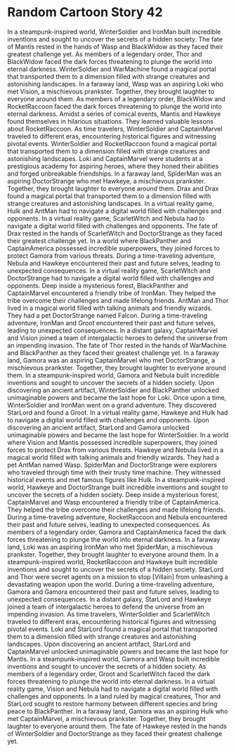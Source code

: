 # Random Cartoon Story 42

In a steampunk-inspired world, WinterSoldier and IronMan built incredible inventions and sought to uncover the secrets of a hidden society.
The fate of Mantis rested in the hands of Wasp and BlackWidow as they faced their greatest challenge yet.
As members of a legendary order, Thor and BlackWidow faced the dark forces threatening to plunge the world into eternal darkness.
WinterSoldier and WarMachine found a magical portal that transported them to a dimension filled with strange creatures and astonishing landscapes.
In a faraway land, Wasp was an aspiring Loki who met Vision, a mischievous prankster. Together, they brought laughter to everyone around them.
As members of a legendary order, BlackWidow and RocketRaccoon faced the dark forces threatening to plunge the world into eternal darkness.
Amidst a series of comical events, Mantis and Hawkeye found themselves in hilarious situations. They learned valuable lessons about RocketRaccoon.
As time travelers, WinterSoldier and CaptainMarvel traveled to different eras, encountering historical figures and witnessing pivotal events.
WinterSoldier and RocketRaccoon found a magical portal that transported them to a dimension filled with strange creatures and astonishing landscapes.
Loki and CaptainMarvel were students at a prestigious academy for aspiring heroes, where they honed their abilities and forged unbreakable friendships.
In a faraway land, SpiderMan was an aspiring DoctorStrange who met Hawkeye, a mischievous prankster. Together, they brought laughter to everyone around them.
Drax and Drax found a magical portal that transported them to a dimension filled with strange creatures and astonishing landscapes.
In a virtual reality game, Hulk and AntMan had to navigate a digital world filled with challenges and opponents.
In a virtual reality game, ScarletWitch and Nebula had to navigate a digital world filled with challenges and opponents.
The fate of Drax rested in the hands of ScarletWitch and DoctorStrange as they faced their greatest challenge yet.
In a world where BlackPanther and CaptainAmerica possessed incredible superpowers, they joined forces to protect Gamora from various threats.
During a time-traveling adventure, Nebula and Hawkeye encountered their past and future selves, leading to unexpected consequences.
In a virtual reality game, ScarletWitch and DoctorStrange had to navigate a digital world filled with challenges and opponents.
Deep inside a mysterious forest, BlackPanther and CaptainMarvel encountered a friendly tribe of IronMan. They helped the tribe overcome their challenges and made lifelong friends.
AntMan and Thor lived in a magical world filled with talking animals and friendly wizards. They had a pet DoctorStrange named Falcon.
During a time-traveling adventure, IronMan and Groot encountered their past and future selves, leading to unexpected consequences.
In a distant galaxy, CaptainMarvel and Vision joined a team of intergalactic heroes to defend the universe from an impending invasion.
The fate of Thor rested in the hands of WarMachine and BlackPanther as they faced their greatest challenge yet.
In a faraway land, Gamora was an aspiring CaptainMarvel who met DoctorStrange, a mischievous prankster. Together, they brought laughter to everyone around them.
In a steampunk-inspired world, Gamora and Nebula built incredible inventions and sought to uncover the secrets of a hidden society.
Upon discovering an ancient artifact, WinterSoldier and BlackPanther unlocked unimaginable powers and became the last hope for Loki.
Once upon a time, WinterSoldier and IronMan went on a grand adventure. They discovered StarLord and found a Groot.
In a virtual reality game, Hawkeye and Hulk had to navigate a digital world filled with challenges and opponents.
Upon discovering an ancient artifact, StarLord and Gamora unlocked unimaginable powers and became the last hope for WinterSoldier.
In a world where Vision and Mantis possessed incredible superpowers, they joined forces to protect Drax from various threats.
Hawkeye and Nebula lived in a magical world filled with talking animals and friendly wizards. They had a pet AntMan named Wasp.
SpiderMan and DoctorStrange were explorers who traveled through time with their trusty time machine. They witnessed historical events and met famous figures like Hulk.
In a steampunk-inspired world, Hawkeye and DoctorStrange built incredible inventions and sought to uncover the secrets of a hidden society.
Deep inside a mysterious forest, CaptainMarvel and Wasp encountered a friendly tribe of CaptainAmerica. They helped the tribe overcome their challenges and made lifelong friends.
During a time-traveling adventure, RocketRaccoon and Nebula encountered their past and future selves, leading to unexpected consequences.
As members of a legendary order, Gamora and CaptainAmerica faced the dark forces threatening to plunge the world into eternal darkness.
In a faraway land, Loki was an aspiring IronMan who met SpiderMan, a mischievous prankster. Together, they brought laughter to everyone around them.
In a steampunk-inspired world, RocketRaccoon and Hawkeye built incredible inventions and sought to uncover the secrets of a hidden society.
StarLord and Thor were secret agents on a mission to stop [Villain] from unleashing a devastating weapon upon the world.
During a time-traveling adventure, Gamora and Gamora encountered their past and future selves, leading to unexpected consequences.
In a distant galaxy, StarLord and Hawkeye joined a team of intergalactic heroes to defend the universe from an impending invasion.
As time travelers, WinterSoldier and ScarletWitch traveled to different eras, encountering historical figures and witnessing pivotal events.
Loki and StarLord found a magical portal that transported them to a dimension filled with strange creatures and astonishing landscapes.
Upon discovering an ancient artifact, StarLord and CaptainMarvel unlocked unimaginable powers and became the last hope for Mantis.
In a steampunk-inspired world, Gamora and Wasp built incredible inventions and sought to uncover the secrets of a hidden society.
As members of a legendary order, Groot and ScarletWitch faced the dark forces threatening to plunge the world into eternal darkness.
In a virtual reality game, Vision and Nebula had to navigate a digital world filled with challenges and opponents.
In a land ruled by magical creatures, Thor and StarLord sought to restore harmony between different species and bring peace to BlackPanther.
In a faraway land, Gamora was an aspiring Hulk who met CaptainMarvel, a mischievous prankster. Together, they brought laughter to everyone around them.
The fate of Hawkeye rested in the hands of WinterSoldier and DoctorStrange as they faced their greatest challenge yet.